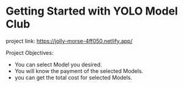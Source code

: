 # Getting Started with YOLO Model Club


project link: https://jolly-morse-4ff050.netlify.app/

Project Objectives:
   
   * You can select Model you desired.
   * You will know the payment of the selected Models.
   * you can get the total cost for selected Models.

